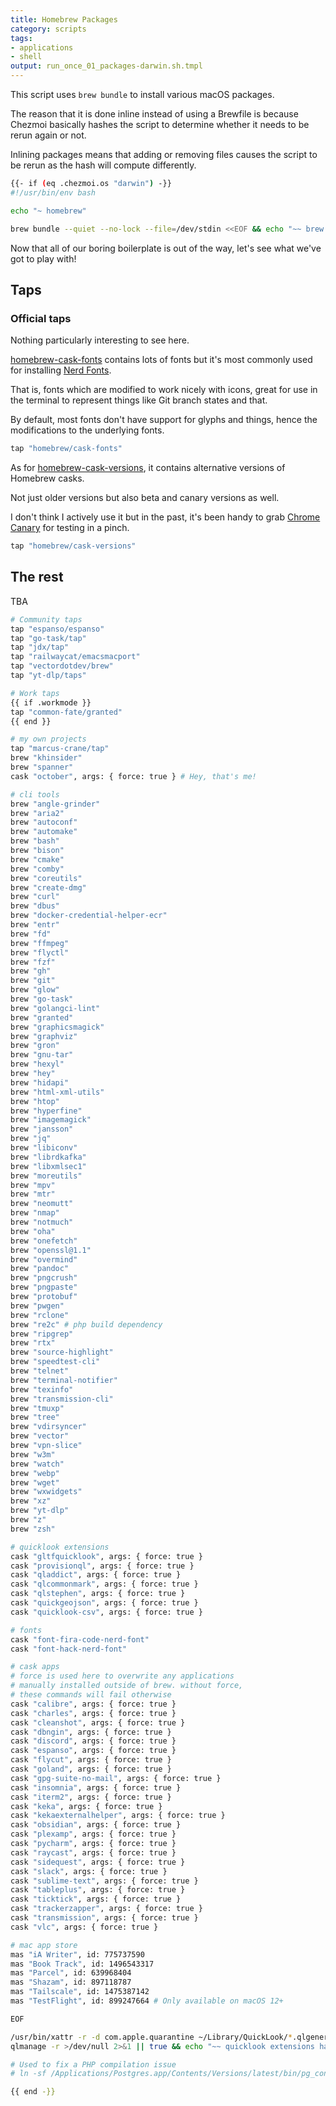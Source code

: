 ```yaml
---
title: Homebrew Packages
category: scripts
tags:
- applications
- shell
output: run_once_01_packages-darwin.sh.tmpl
---
```


This script uses `brew bundle` to install various macOS packages.

The reason that it is done inline instead of using a Brewfile is because Chezmoi basically hashes the script to determine whether it needs to be rerun again or not.

Inlining packages means that adding or removing files causes the script to be rerun as the hash will compute differently.

```bash
{{- if (eq .chezmoi.os "darwin") -}}
#!/usr/bin/env bash

echo "~ homebrew"

brew bundle --quiet --no-lock --file=/dev/stdin <<EOF && echo "~~ brew packages have been updated"
```

Now that all of our boring boilerplate is out of the way, let's see what we've got to play with!

## Taps

### Official taps

Nothing particularly interesting to see here.

[homebrew-cask-fonts](https://github.com/Homebrew/homebrew-cask-fonts) contains lots of fonts but it's most commonly used for installing [Nerd Fonts](https://www.nerdfonts.com/).

That is, fonts which are modified to work nicely with icons, great for use in the terminal to represent things like Git branch states and that.

By default, most fonts don't have support for glyphs and things, hence the modifications to the underlying fonts.



```bash
tap "homebrew/cask-fonts"
```

As for [homebrew-cask-versions](https://github.com/Homebrew/homebrew-cask-versions), it contains alternative versions of Homebrew casks.

Not just older versions but also beta and canary versions as well.

I don't think I actively use it but in the past, it's been handy to grab [Chrome Canary](https://www.google.com/intl/en_au/chrome/canary/) for testing in a pinch.

```bash
tap "homebrew/cask-versions"
```

## The rest

TBA

```bash
# Community taps
tap "espanso/espanso"
tap "go-task/tap"
tap "jdx/tap"
tap "railwaycat/emacsmacport"
tap "vectordotdev/brew"
tap "yt-dlp/taps"

# Work taps
{{ if .workmode }}
tap "common-fate/granted"
{{ end }}

# my own projects
tap "marcus-crane/tap"
brew "khinsider"
brew "spanner"
cask "october", args: { force: true } # Hey, that's me!

# cli tools
brew "angle-grinder"
brew "aria2"
brew "autoconf"
brew "automake"
brew "bash"
brew "bison"
brew "cmake"
brew "comby"
brew "coreutils"
brew "create-dmg"
brew "curl"
brew "dbus"
brew "docker-credential-helper-ecr"
brew "entr"
brew "fd"
brew "ffmpeg"
brew "flyctl"
brew "fzf"
brew "gh"
brew "git"
brew "glow"
brew "go-task"
brew "golangci-lint"
brew "granted"
brew "graphicsmagick"
brew "graphviz"
brew "gron"
brew "gnu-tar"
brew "hexyl"
brew "hey"
brew "hidapi"
brew "html-xml-utils"
brew "htop"
brew "hyperfine"
brew "imagemagick"
brew "jansson"
brew "jq"
brew "libiconv"
brew "librdkafka"
brew "libxmlsec1"
brew "moreutils"
brew "mpv"
brew "mtr"
brew "neomutt"
brew "nmap"
brew "notmuch"
brew "oha"
brew "onefetch"
brew "openssl@1.1"
brew "overmind"
brew "pandoc"
brew "pngcrush"
brew "pngpaste"
brew "protobuf"
brew "pwgen"
brew "rclone"
brew "re2c" # php build dependency
brew "ripgrep"
brew "rtx"
brew "source-highlight"
brew "speedtest-cli"
brew "telnet"
brew "terminal-notifier"
brew "texinfo"
brew "transmission-cli"
brew "tmuxp"
brew "tree"
brew "vdirsyncer"
brew "vector"
brew "vpn-slice"
brew "w3m"
brew "watch"
brew "webp"
brew "wget"
brew "wxwidgets"
brew "xz"
brew "yt-dlp"
brew "z"
brew "zsh"

# quicklook extensions
cask "gltfquicklook", args: { force: true }
cask "provisionql", args: { force: true }
cask "qladdict", args: { force: true }
cask "qlcommonmark", args: { force: true }
cask "qlstephen", args: { force: true }
cask "quickgeojson", args: { force: true }
cask "quicklook-csv", args: { force: true }

# fonts
cask "font-fira-code-nerd-font"
cask "font-hack-nerd-font"

# cask apps
# force is used here to overwrite any applications
# manually installed outside of brew. without force,
# these commands will fail otherwise
cask "calibre", args: { force: true }
cask "charles", args: { force: true }
cask "cleanshot", args: { force: true }
cask "dbngin", args: { force: true }
cask "discord", args: { force: true }
cask "espanso", args: { force: true }
cask "flycut", args: { force: true }
cask "goland", args: { force: true }
cask "gpg-suite-no-mail", args: { force: true }
cask "insomnia", args: { force: true }
cask "iterm2", args: { force: true }
cask "keka", args: { force: true }
cask "kekaexternalhelper", args: { force: true }
cask "obsidian", args: { force: true }
cask "plexamp", args: { force: true }
cask "pycharm", args: { force: true }
cask "raycast", args: { force: true }
cask "sidequest", args: { force: true }
cask "slack", args: { force: true }
cask "sublime-text", args: { force: true }
cask "tableplus", args: { force: true }
cask "ticktick", args: { force: true }
cask "trackerzapper", args: { force: true }
cask "transmission", args: { force: true }
cask "vlc", args: { force: true }

# mac app store
mas "iA Writer", id: 775737590
mas "Book Track", id: 1496543317
mas "Parcel", id: 639968404
mas "Shazam", id: 897118787
mas "Tailscale", id: 1475387142
mas "TestFlight", id: 899247664 # Only available on macOS 12+

EOF

/usr/bin/xattr -r -d com.apple.quarantine ~/Library/QuickLook/*.qlgenerator
qlmanage -r >/dev/null 2>&1 || true && echo "~~ quicklook extensions have been configured"

# Used to fix a PHP compilation issue
# ln -sf /Applications/Postgres.app/Contents/Versions/latest/bin/pg_config  /usr/local/bin/pg_config

{{ end -}}
```